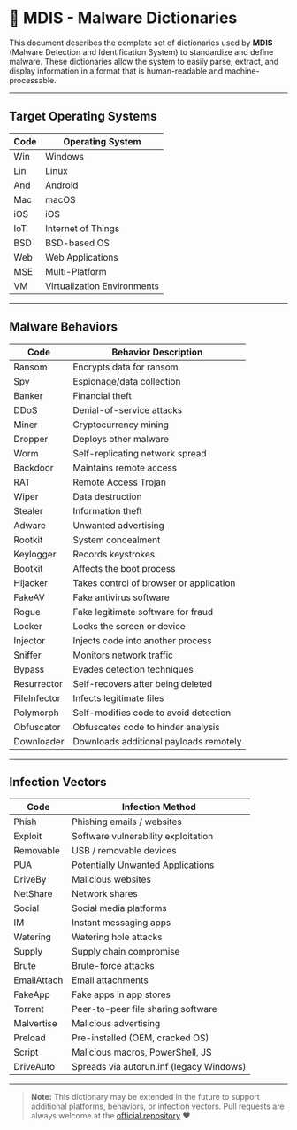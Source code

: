 # 📘 MDIS - Malware Dictionaries

This document describes the complete set of dictionaries used by **MDIS** (Malware Detection and Identification System) to standardize and define malware. These dictionaries allow the system to easily parse, extract, and display information in a format that is human-readable and machine-processable.

---

## Target Operating Systems

| Code | Operating System            |
| ---- | --------------------------- |
| Win  | Windows                     |
| Lin  | Linux                       |
| And  | Android                     |
| Mac  | macOS                       |
| iOS  | iOS                         |
| IoT  | Internet of Things          |
| BSD  | BSD-based OS                |
| Web  | Web Applications            |
| MSE  | Multi-Platform              |
| VM   | Virtualization Environments |

---

## Malware Behaviors

| Code         | Behavior Description                    |
| ------------ | --------------------------------------- |
| Ransom       | Encrypts data for ransom                |
| Spy          | Espionage/data collection               |
| Banker       | Financial theft                         |
| DDoS         | Denial-of-service attacks               |
| Miner        | Cryptocurrency mining                   |
| Dropper      | Deploys other malware                   |
| Worm         | Self-replicating network spread         |
| Backdoor     | Maintains remote access                 |
| RAT          | Remote Access Trojan                    |
| Wiper        | Data destruction                        |
| Stealer      | Information theft                       |
| Adware       | Unwanted advertising                    |
| Rootkit      | System concealment                      |
| Keylogger    | Records keystrokes                      |
| Bootkit      | Affects the boot process                |
| Hijacker     | Takes control of browser or application |
| FakeAV       | Fake antivirus software                 |
| Rogue        | Fake legitimate software for fraud      |
| Locker       | Locks the screen or device              |
| Injector     | Injects code into another process       |
| Sniffer      | Monitors network traffic                |
| Bypass       | Evades detection techniques             |
| Resurrector  | Self-recovers after being deleted       |
| FileInfector | Infects legitimate files                |
| Polymorph    | Self-modifies code to avoid detection   |
| Obfuscator   | Obfuscates code to hinder analysis      |
| Downloader   | Downloads additional payloads remotely  |

---

## Infection Vectors

| Code        | Infection Method                         |
| ----------- | ---------------------------------------- |
| Phish       | Phishing emails / websites               |
| Exploit     | Software vulnerability exploitation      |
| Removable   | USB / removable devices                  |
| PUA         | Potentially Unwanted Applications        |
| DriveBy     | Malicious websites                       |
| NetShare    | Network shares                           |
| Social      | Social media platforms                   |
| IM          | Instant messaging apps                   |
| Watering    | Watering hole attacks                    |
| Supply      | Supply chain compromise                  |
| Brute       | Brute-force attacks                      |
| EmailAttach | Email attachments                        |
| FakeApp     | Fake apps in app stores                  |
| Torrent     | Peer-to-peer file sharing software       |
| Malvertise  | Malicious advertising                    |
| Preload     | Pre-installed (OEM, cracked OS)          |
| Script      | Malicious macros, PowerShell, JS         |
| DriveAuto   | Spreads via autorun.inf (legacy Windows) |

---

> **Note:** This dictionary may be extended in the future to support additional platforms, behaviors, or infection vectors. Pull requests are always welcome at the [official repository](https://github.com/memecoder123456/MDIS.git) ❤️
